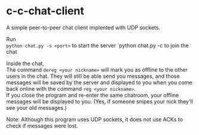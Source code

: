 # c-c-chat-client

A simple peer-to-peer chat client implented with UDP sockets.

Run  
`python chat.py -s <port>` to start the server
`python chat.py -c <nickname> <server-ip> <server-port> <client-port> to join the chat

Inside the chat,  
The command `dereg <your nickname>` will mark you as offline to the other users in the chat. They will still be able send you messages, and those messages will be saved by the server and displayed to you when you come back online with the command `reg <your nickname>`.  
If you close the program and re-enter the same chatroom, your offline messages will be displayed to you. (Yes, if someone snipes your nick they'll see your old messages.)

Note: Although this program uses UDP sockets, it does not use ACKs to check if messages were lost.
